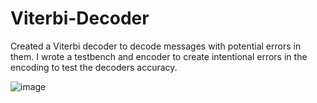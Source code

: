 # Viterbi-Decoder
Created a Viterbi decoder to decode messages with potential errors in them. I wrote a testbench and encoder to create intentional errors in the encoding to test the decoders accuracy.

![image](https://github.com/SammyK12345/Viterbi-Decoder/assets/77357683/92b6d964-d888-42c7-a00a-480326d9f2c2)
